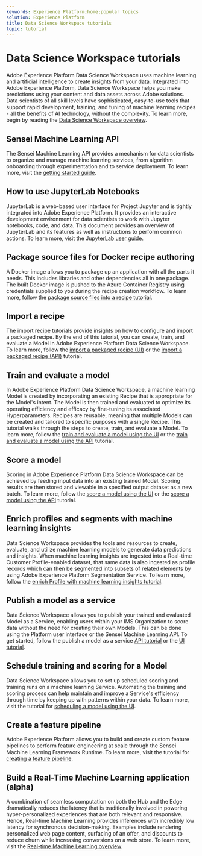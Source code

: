 ```yaml
---
keywords: Experience Platform;home;popular topics
solution: Experience Platform
title: Data Science Workspace tutorials
topic: tutorial
---
```


# Data Science Workspace tutorials

Adobe Experience Platform Data Science Workspace uses machine learning and artificial intelligence to create insights from your data. Integrated into Adobe Experience Platform, Data Science Workspace helps you make predictions using your content and data assets across Adobe solutions. Data scientists of all skill levels have sophisticated, easy-to-use tools that support rapid development, training, and tuning of machine learning recipes - all the benefits of AI technology, without the complexity. To learn more, begin by reading the [Data Science Workspace overview](../data-science-workspace/home.md).

## Sensei Machine Learning API

The Sensei Machine Learning API provides a mechanism for data scientists to organize and manage machine learning services, from algorithm onboarding through experimentation and to service deployment. To learn more, visit the [getting started guide](../data-science-workspace/api/getting-started.md).

## How to use JupyterLab Notebooks

JupyterLab is a web-based user interface for Project Jupyter and is tightly integrated into Adobe Experience Platform. It provides an interactive development environment for data scientists to work with Jupyter notebooks, code, and data.
This document provides an overview of JupyterLab and its features as well as instructions to perform common actions. To learn more, visit the [JupyterLab user guide](../data-science-workspace/jupyterlab/overview.md).

## Package source files for Docker recipe authoring

A Docker image allows you to package up an application with all the parts it needs. This includes libraries and other dependencies all in one package. The built Docker image is pushed to the Azure Container Registry using credentials supplied to you during the recipe creation workflow. To learn more, follow the [package source files into a recipe tutorial](../data-science-workspace/models-recipes/package-source-files-recipe.md).

## Import a recipe

The import recipe tutorials provide insights on how to configure and import a packaged recipe. By the end of this tutorial, you can create, train, and evaluate a Model in Adobe Experience Platform Data Science Workspace. To learn more, follow the [import a packaged recipe (UI)](../data-science-workspace/models-recipes/import-packaged-recipe-ui.md) or the [import a packaged recipe (API)](../data-science-workspace/models-recipes/import-packaged-recipe-api.md) tutorial.

## Train and evaluate a model

In Adobe Experience Platform Data Science Workspace, a machine learning Model is created by incorporating an existing Recipe that is appropriate for the Model's intent. The Model is then trained and evaluated to optimize its operating efficiency and efficacy by fine-tuning its associated Hyperparameters. Recipes are reusable, meaning that multiple Models can be created and tailored to specific purposes with a single Recipe. This tutorial walks through the steps to create, train, and evaluate a Model. To learn more, follow the [train and evaluate a model using the UI](../data-science-workspace/models-recipes/train-evaluate-model-ui.md) or the [train and evaluate a model using the API](../data-science-workspace/models-recipes/train-evaluate-model-api.md) tutorial.

## Score a model

Scoring in Adobe Experience Platform Data Science Workspace can be achieved by feeding input data into an existing trained Model. Scoring results are then stored and viewable in a specified output dataset as a new batch. To learn more, follow the [score a model using the UI](../data-science-workspace/models-recipes/score-model-ui.md) or the [score a model using the API](../data-science-workspace/models-recipes/score-model-api.md) tutorial.

## Enrich profiles and segments with machine learning insights

Data Science Workspace provides the tools and resources to create, evaluate, and utilize machine learning models to generate data predictions and insights. When machine learning insights are ingested into a Real-time Customer Profile-enabled dataset, that same data is also ingested as profile records which can then be segmented into subsets of related elements by using Adobe Experience Platform Segmentation Service. To learn more, follow the [enrich Profile with machine learning insights tutorial](../data-science-workspace/models-recipes/enrich-profile.md).

## Publish a model as a service

Data Science Workspace allows you to publish your trained and evaluated Model as a Service, enabling users within your IMS Organization to score data without the need for creating their own Models. This can be done using the Platform user interface or the Sensei Machine Learning API. To get started, follow the publish a model as a service [API tutorial](../data-science-workspace/models-recipes/publish-model-service-api.md) or the [UI tutorial](../data-science-workspace/models-recipes/publish-model-service-ui.md).

## Schedule training and scoring for a Model

Data Science Workspace allows you to set up scheduled scoring and training runs on a machine learning Service. Automating the training and scoring process can help maintain and improve a Service's efficiency through time by keeping up with patterns within your data. To learn more, visit the tutorial for [scheduling a model using the UI](../data-science-workspace/models-recipes/schedule-models-ui.md).

## Create a feature pipeline

Adobe Experience Platform allows you to build and create custom feature pipelines to perform feature engineering at scale through the Sensei Machine Learning Framework Runtime. To learn more, visit the tutorial for [creating a feature pipeline](../data-science-workspace/authoring/feature-pipeline.md).

## Build a Real-Time Machine Learning application (alpha)

A combination of seamless computation on both the Hub and the Edge dramatically reduces the latency that is traditionally involved in powering hyper-personalized experiences that are both relevant and responsive. Hence, Real-time Machine Learning provides inferences with incredibly low latency for synchronous decision-making. Examples include rendering personalized web page content, surfacing of an offer, and discounts to reduce churn while increasing conversions on a web store. To learn more, visit the [Real-time Machine Learning overview](../data-science-workspace/real-time-machine-learning/home.md).